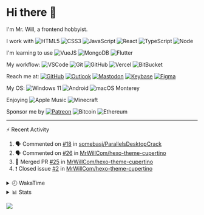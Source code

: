 # Hi there 👋

I'm Mr. Will, a frontend hobbyist.

I work with ![HTML5](https://img.shields.io/badge/HTML5-E34F26.svg?logo=html5&logoColor=white) ![CSS3](https://img.shields.io/badge/CSS3-1572B6.svg?logo=css3&logoColor=white) ![JavaScript](https://img.shields.io/badge/JavaScript-F7DF1E.svg?logo=javascript&logoColor=black) ![React](https://img.shields.io/badge/React-20232a.svg?logo=react&logoColor=61DAFB) ![TypeScript](https://img.shields.io/badge/TypeScript-007ACC.svg?logo=typescript&logoColor=white) ![Node](https://img.shields.io/badge/Node.js-43853D.svg?logo=node.js&logoColor=white)

I'm learning to use ![VueJS](https://img.shields.io/badge/Vue.js-35495e.svg?logo=vue.js&logoColor=4FC08D) ![MongoDB](https://img.shields.io/badge/MongoDB-4ea94b.svg?logo=mongodb&logoColor=white) ![Flutter](https://img.shields.io/badge/Flutter-02569B.svg?logo=flutter&logoColor=white)

My workflow: ![VSCode](https://img.shields.io/badge/VS%20Code-007ACC?logo=visual-studio-code&logoColor=white) ![Git](https://img.shields.io/badge/Git-black?logo=git) ![GitHub](https://img.shields.io/badge/GitHub-181717.svg?logo=github&logoColor=white) ![Vercel](https://img.shields.io/badge/Vercel-333?logo=vercel) ![BitBucket](https://img.shields.io/badge/BitBucket-darkblue?logo=bitbucket)

Reach me at: [![GitHub](https://img.shields.io/badge/GitHub-MrWillCom-181717.svg?logo=github&logoColor=white)](https://github.com/MrWillCom) [![Outlook](https://img.shields.io/badge/Outlook-mr.will.com%40outlook.com-0078D4?logo=microsoft-outlook&logoColor=white)](mailto:mr.will.com@outlook.com) [![Mastodon](https://img.shields.io/badge/Mastodon-@MrWillCom@noc.social-3088D4?logo=mastodon&logoColor=white)](https://noc.social/@MrWillCom) [![Keybase](https://img.shields.io/badge/Keybase-mrwillcom-33A0FF?logo=keybase&logoColor=white)](https://keybase.io/mrwillcom) [![Figma](https://img.shields.io/badge/Figma-MrWillCom-F24E1E?logo=figma&logoColor=white)](https://figma.com/@MrWillCom)

My OS: ![Windows 11](https://img.shields.io/badge/Windows%2011-0078D6?logo=microsoft&logoColor=white) ![Android](https://img.shields.io/badge/Android-3DDC84?logo=android&logoColor=white) ![macOS Monterey](https://img.shields.io/badge/macOS%20Monterey-242524?logo=apple&logoColor=white)

Enjoying ![Apple Music](https://img.shields.io/badge/-Apple%20Music-FA243C.svg?logo=apple-music&logoColor=white) ![Minecraft](https://img.shields.io/badge/Minecraft-JE%201.18.1-62B47A.svg?logo=mojang-studios&logoColor=white)

Sponsor me by [![Patreon](https://img.shields.io/badge/Patreon-MrWillCom-F96854.svg?logo=patreon&logoColor=white)](https://www.patreon.com/MrWillCom) ![Bitcoin](https://img.shields.io/badge/Bitcoin-bc1qd8w0qdjdj8gy6nr4cwvfywsv7w7ysqzwdf7sm5-000000.svg?logo=bitcoin&logoColor=white) ![Ethereum](https://img.shields.io/badge/Ethereum-0x44Baea5016C461aA838ff9B369A60246A9a540Eb-3C3C3D.svg?logo=ethereum&logoColor=white)

---

⚡ Recent Activity

<!--START_SECTION:activity-->
1. 🗣 Commented on [#18](https://github.com/somebasj/ParallelsDesktopCrack/issues/18) in [somebasj/ParallelsDesktopCrack](https://github.com/somebasj/ParallelsDesktopCrack)
2. 🗣 Commented on [#26](https://github.com/MrWillCom/hexo-theme-cupertino/issues/26) in [MrWillCom/hexo-theme-cupertino](https://github.com/MrWillCom/hexo-theme-cupertino)
3. 🎉 Merged PR [#25](https://github.com/MrWillCom/hexo-theme-cupertino/pull/25) in [MrWillCom/hexo-theme-cupertino](https://github.com/MrWillCom/hexo-theme-cupertino)
4. ❗️ Closed issue [#2](https://github.com/MrWillCom/hexo-theme-cupertino/issues/2) in [MrWillCom/hexo-theme-cupertino](https://github.com/MrWillCom/hexo-theme-cupertino)
<!--END_SECTION:activity-->

<details>
<summary>🕗 WakaTime</summary>

<!--START_SECTION:waka-->
![Code Time](http://img.shields.io/badge/Code%20Time-99%20hrs%2011%20mins-blue)

**I'm a Night 🦉** 

```text
🌞 Morning    75 commits     ██░░░░░░░░░░░░░░░░░░░░░░░   11.4% 
🌆 Daytime    216 commits    ████████░░░░░░░░░░░░░░░░░   32.83% 
🌃 Evening    355 commits    █████████████░░░░░░░░░░░░   53.95% 
🌙 Night      12 commits     ░░░░░░░░░░░░░░░░░░░░░░░░░   1.82%

```
📅 **I'm Most Productive on Tuesday** 

```text
Monday       91 commits     ███░░░░░░░░░░░░░░░░░░░░░░   13.83% 
Tuesday      117 commits    ████░░░░░░░░░░░░░░░░░░░░░   17.78% 
Wednesday    92 commits     ███░░░░░░░░░░░░░░░░░░░░░░   13.98% 
Thursday     70 commits     ██░░░░░░░░░░░░░░░░░░░░░░░   10.64% 
Friday       72 commits     ██░░░░░░░░░░░░░░░░░░░░░░░   10.94% 
Saturday     115 commits    ████░░░░░░░░░░░░░░░░░░░░░   17.48% 
Sunday       101 commits    ███░░░░░░░░░░░░░░░░░░░░░░   15.35%

```


📊 **This Week I Spent My Time On** 

```text
⌚︎ Time Zone: Asia/Shanghai

💬 Programming Languages: 
C++                      2 hrs 21 mins       ██████████████████░░░░░░░   75.45% 
YAML                     28 mins             ███░░░░░░░░░░░░░░░░░░░░░░   15.33% 
JSON                     9 mins              █░░░░░░░░░░░░░░░░░░░░░░░░   4.99% 
Other                    3 mins              ░░░░░░░░░░░░░░░░░░░░░░░░░   1.67% 
EJS                      2 mins              ░░░░░░░░░░░░░░░░░░░░░░░░░   1.48%

🔥 Editors: 
VS Code                  3 hrs 8 mins        █████████████████████████   100.0%

💻 Operating System: 
Mac                      3 hrs 7 mins        █████████████████████████   99.69% 
Windows                  0 secs              ░░░░░░░░░░░░░░░░░░░░░░░░░   0.31%

```

**I Mostly Code in JavaScript** 

```text
JavaScript               20 repos            ███████████████░░░░░░░░░░   60.61% 
CSS                      5 repos             ███░░░░░░░░░░░░░░░░░░░░░░   15.15% 
C++                      3 repos             ██░░░░░░░░░░░░░░░░░░░░░░░   9.09% 
SCSS                     2 repos             █░░░░░░░░░░░░░░░░░░░░░░░░   6.06% 
Swift                    2 repos             █░░░░░░░░░░░░░░░░░░░░░░░░   6.06%

```



 Last Updated on 19/09/2022 18:56:01 UTC
<!--END_SECTION:waka-->

</details>

<details>
  <summary>📊 Stats</summary>
  <img src="https://github-readme-stats.vercel.app/api?username=MrWillCom&hide_title=true&show_icons=true&count_private=true&include_all_commits=true" alt="Stats">
</details>

![](https://hit.yhype.me/github/profile?user_id=47271684)

